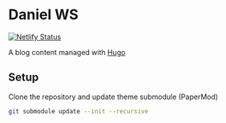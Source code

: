 # Daniel WS
[![Netlify Status](https://api.netlify.com/api/v1/badges/6e706b21-574b-4647-9506-9078201076cd/deploy-status)](https://app.netlify.com/projects/danielws/deploys)

A blog content managed with [Hugo](https://gohugo.io)

## Setup
Clone the repository and update theme submodule (PaperMod)

```sh
git submodule update --init --recursive
```
